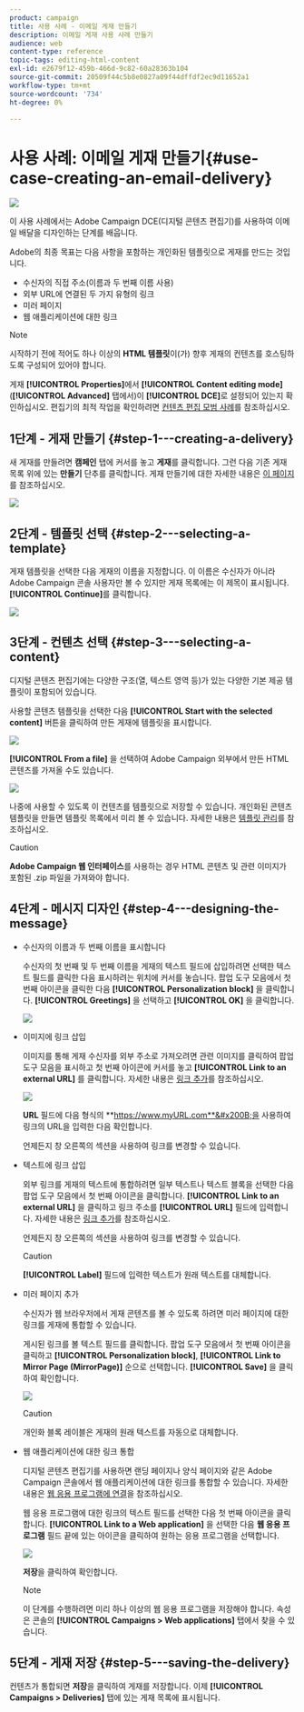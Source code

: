 ```yaml
---
product: campaign
title: 사용 사례 - 이메일 게재 만들기
description: 이메일 게재 사용 사례 만들기
audience: web
content-type: reference
topic-tags: editing-html-content
exl-id: e2679f12-459b-466d-9c82-60a28363b104
source-git-commit: 20509f44c5b8e0827a09f44dffdf2ec9d11652a1
workflow-type: tm+mt
source-wordcount: '734'
ht-degree: 0%

---
```


# 사용 사례: 이메일 게재 만들기{#use-case-creating-an-email-delivery}

![](../../assets/common.svg)

이 사용 사례에서는 Adobe Campaign DCE(디지털 콘텐츠 편집기)를 사용하여 이메일 배달을 디자인하는 단계를 배웁니다.

Adobe의 최종 목표는 다음 사항을 포함하는 개인화된 템플릿으로 게재를 만드는 것입니다.

* 수신자의 직접 주소(이름과 두 번째 이름 사용)
* 외부 URL에 연결된 두 가지 유형의 링크
* 미러 페이지
* 웹 애플리케이션에 대한 링크

>[!NOTE]
>
>시작하기 전에 적어도 하나 이상의 **HTML 템플릿**&#x200B;이(가) 향후 게재의 컨텐츠를 호스팅하도록 구성되어 있어야 합니다.
>
>게재 **[!UICONTROL Properties]**&#x200B;에서 **[!UICONTROL Content editing mode]**(**[!UICONTROL Advanced]** 탭에서)이 **[!UICONTROL DCE]**&#x200B;로 설정되어 있는지 확인하십시오. 편집기의 최적 작업을 확인하려면 [컨텐츠 편집 모범 사례](content-editing-best-practices.md)를 참조하십시오.

## 1단계 - 게재 만들기 {#step-1---creating-a-delivery}

새 게재를 만들려면 **캠페인** 탭에 커서를 놓고 **게재**&#x200B;를 클릭합니다. 그런 다음 기존 게재 목록 위에 있는 **만들기** 단추를 클릭합니다. 게재 만들기에 대한 자세한 내용은 [이 페이지](../../delivery/using/about-email-channel.md)를 참조하십시오.

![](assets/delivery_step_1.png)

## 2단계 - 템플릿 선택 {#step-2---selecting-a-template}

게재 템플릿을 선택한 다음 게재의 이름을 지정합니다. 이 이름은 수신자가 아니라 Adobe Campaign 콘솔 사용자만 볼 수 있지만 게재 목록에는 이 제목이 표시됩니다. **[!UICONTROL Continue]**&#x200B;를 클릭합니다.

![](assets/dce_delivery_model.png)

## 3단계 - 컨텐츠 선택 {#step-3---selecting-a-content}

디지털 콘텐츠 편집기에는 다양한 구조(열, 텍스트 영역 등)가 있는 다양한 기본 제공 템플릿이 포함되어 있습니다.

사용할 콘텐츠 템플릿을 선택한 다음 **[!UICONTROL Start with the selected content]** 버튼을 클릭하여 만든 게재에 템플릿을 표시합니다.

![](assets/dce_select_model.png)

**[!UICONTROL From a file]** 을 선택하여 Adobe Campaign 외부에서 만든 HTML 콘텐츠를 가져올 수도 있습니다.

![](assets/dce_select_from_file_template.png)

나중에 사용할 수 있도록 이 컨텐츠를 템플릿으로 저장할 수 있습니다. 개인화된 콘텐츠 템플릿을 만들면 템플릿 목록에서 미리 볼 수 있습니다. 자세한 내용은 [템플릿 관리](template-management.md)를 참조하십시오.

>[!CAUTION]
>
>**Adobe Campaign 웹 인터페이스**&#x200B;를 사용하는 경우 HTML 콘텐츠 및 관련 이미지가 포함된 .zip 파일을 가져와야 합니다.

## 4단계 - 메시지 디자인 {#step-4---designing-the-message}

* 수신자의 이름과 두 번째 이름을 표시합니다

   수신자의 첫 번째 및 두 번째 이름을 게재의 텍스트 필드에 삽입하려면 선택한 텍스트 필드를 클릭한 다음 표시하려는 위치에 커서를 놓습니다. 팝업 도구 모음에서 첫 번째 아이콘을 클릭한 다음 **[!UICONTROL Personalization block]** 을 클릭합니다. **[!UICONTROL Greetings]** 을 선택하고 **[!UICONTROL OK]** 을 클릭합니다.

   ![](assets/dce_personalizationblock_greetings.png)

* 이미지에 링크 삽입

   이미지를 통해 게재 수신자를 외부 주소로 가져오려면 관련 이미지를 클릭하여 팝업 도구 모음을 표시하고 첫 번째 아이콘에 커서를 놓고 **[!UICONTROL Link to an external URL]** 를 클릭합니다. 자세한 내용은 [링크 추가](editing-content.md#adding-a-link)를 참조하십시오.

   ![](assets/dce_externalpage.png)

   **URL** 필드에 다음 형식의 **https://www.myURL.com**&#x200B;을 사용하여 링크의 URL을 입력한 다음 확인합니다.

   언제든지 창 오른쪽의 섹션을 사용하여 링크를 변경할 수 있습니다.

* 텍스트에 링크 삽입

   외부 링크를 게재의 텍스트에 통합하려면 일부 텍스트나 텍스트 블록을 선택한 다음 팝업 도구 모음에서 첫 번째 아이콘을 클릭합니다. **[!UICONTROL Link to an external URL]** 을 클릭하고 링크 주소를 **[!UICONTROL URL]** 필드에 입력합니다. 자세한 내용은 [링크 추가](editing-content.md#adding-a-link)를 참조하십시오.

   언제든지 창 오른쪽의 섹션을 사용하여 링크를 변경할 수 있습니다.

   >[!CAUTION]
   >
   >**[!UICONTROL Label]** 필드에 입력한 텍스트가 원래 텍스트를 대체합니다.

* 미러 페이지 추가

   수신자가 웹 브라우저에서 게재 콘텐츠를 볼 수 있도록 하려면 미러 페이지에 대한 링크를 게재에 통합할 수 있습니다.

   게시된 링크를 볼 텍스트 필드를 클릭합니다. 팝업 도구 모음에서 첫 번째 아이콘을 클릭하고 **[!UICONTROL Personalization block]**, **[!UICONTROL Link to Mirror Page (MirrorPage)]** 순으로 선택합니다. **[!UICONTROL Save]** 을 클릭하여 확인합니다.

   ![](assets/dce_mirrorpage.png)

   >[!CAUTION]
   >
   >개인화 블록 레이블은 게재의 원래 텍스트를 자동으로 대체합니다.

* 웹 애플리케이션에 대한 링크 통합

   디지털 콘텐츠 편집기를 사용하면 랜딩 페이지나 양식 페이지와 같은 Adobe Campaign 콘솔에서 웹 애플리케이션에 대한 링크를 통합할 수 있습니다. 자세한 내용은 [웹 응용 프로그램에 연결](editing-content.md#link-to-a-web-application)을 참조하십시오.

   웹 응용 프로그램에 대한 링크의 텍스트 필드를 선택한 다음 첫 번째 아이콘을 클릭합니다. **[!UICONTROL Link to a Web application]** 을 선택한 다음 **웹 응용 프로그램** 필드 끝에 있는 아이콘을 클릭하여 원하는 응용 프로그램을 선택합니다.

   ![](assets/dce_webapp.png)

   **저장**&#x200B;을 클릭하여 확인합니다.

   >[!NOTE]
   >
   >이 단계를 수행하려면 미리 하나 이상의 웹 응용 프로그램을 저장해야 합니다. 속성은 콘솔의 **[!UICONTROL Campaigns > Web applications]** 탭에서 찾을 수 있습니다.

## 5단계 - 게재 저장 {#step-5---saving-the-delivery}

컨텐츠가 통합되면 **저장**&#x200B;을 클릭하여 게재를 저장합니다. 이제 **[!UICONTROL Campaigns > Deliveries]** 탭에 있는 게재 목록에 표시됩니다.
